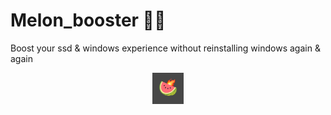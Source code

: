 # Melon_booster 🍉🔥
 Boost your ssd & windows experience without reinstalling windows again & again
<p align="center">
  <img src="https://github.com/watermelonvault/Melon_booster/blob/main/pics/Melon.jpg" width="50"/>
</p>

